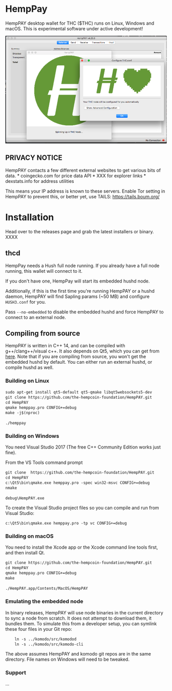 # HempPay

HempPAY desktop wallet for THC ($THC) runs on Linux, Windows and macOS.
This is experimental software under active development!

![Screenshots](hemppay.png?raw=true)

## PRIVACY NOTICE

HempPAY contacts a few different external websites to get various
bits of data.
    * coingecko.com for price data API
    * XXX for explorer links
    * dexstats.info for address utilities

This means your IP address is known to these servers. Enable Tor setting
in HempPAY to prevent this, or better yet, use TAILS: https://tails.boum.org/

# Installation

Head over to the releases page and grab the latest installers or binary. XXXX

## thcd

HempPay needs a Hush full node running. If you already have a full node running, this wallet will connect to it.

If you don't have one, HempPay will start its embedded hushd node.

Additionally, if this is the first time you're running HempPAY or a hushd daemon, HempPAY will find Sapling params (~50 MB) and configure `HUSH3.conf` for you. 

Pass `--no-embedded` to disable the embedded hushd and force HempPAY to connect to an external node.

## Compiling from source

HempPAY is written in C++ 14, and can be compiled with g++/clang++/visual
c++. It also depends on Qt5, which you can get from
[here](https://www.qt.io/download). Note that if you are compiling from source,
you won't get the embedded hushd by default. You can either run an external
hushd, or compile hushd as well.


### Building on Linux

```
sudo apt-get install qt5-default qt5-qmake libqt5websockets5-dev
git clone https://github.com/the-hempcoin-foundation/HempPAY.git
cd HempPAY
qmake hemppay.pro CONFIG+=debug
make -j$(nproc)

./hemppay
```

### Building on Windows
You need Visual Studio 2017 (The free C++ Community Edition works just fine). 

From the VS Tools command prompt
```
git clone  https://github.com/the-hempcoin-foundation/HempPAY.git
cd HempPAY
c:\Qt5\bin\qmake.exe hemppay.pro -spec win32-msvc CONFIG+=debug
nmake

debug\HempPAY.exe
```

To create the Visual Studio project files so you can compile and run from Visual Studio:
```
c:\Qt5\bin\qmake.exe hemppay.pro -tp vc CONFIG+=debug
```

### Building on macOS
You need to install the Xcode app or the Xcode command line tools first, and then install Qt. 

```
git clone https://github.com/the-hempcoin-foundation/HempPAY.git
cd HempPAY
qmake hemppay.pro CONFIG+=debug
make

./HempPAY.app/Contents/MacOS/HempPAY
```

### Emulating the embedded node

In binary releases, HempPAY will use node binaries in the current directory to sync a node from scratch.
It does not attempt to download them, it bundles them. To simulate this from a developer setup, you can symlink
these four files in your Git repo:

```
    ln -s ../komodo/src/komodod
    ln -s ../komodo/src/komodo-cli
```

The above assumes HempPAY and komodo git repos are in the same directory. File names on Windows will need to be tweaked.

### Support

...
